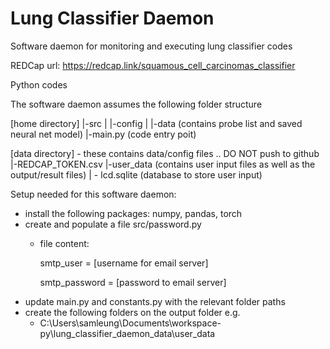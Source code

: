 # Lung Classifier Daemon
Software daemon for monitoring and executing lung classifier codes

REDCap url: https://redcap.link/squamous_cell_carcinomas_classifier

Python codes


The software daemon assumes the following folder structure

[home directory]
|-src
|   |-config
|   |-data (contains probe list and saved neural net model)
|-main.py (code entry poit)

[data directory] - these contains data/config files .. DO NOT push to github
|-REDCAP_TOKEN.csv
|-user_data (contains user input files as well as the output/result files)
|   - lcd.sqlite (database to store user input)



Setup needed for this software daemon:
- install the following packages: numpy, pandas, torch
- create and populate a file src/password.py
    - file content:
    
        smtp_user = [username for email server]

        smtp_password = [password to email server]
- update main.py and constants.py with the relevant folder paths
- create the following folders on the output folder e.g. 
    - C:\Users\samleung\Documents\workspace-py\lung_classifier_daemon_data\user_data
